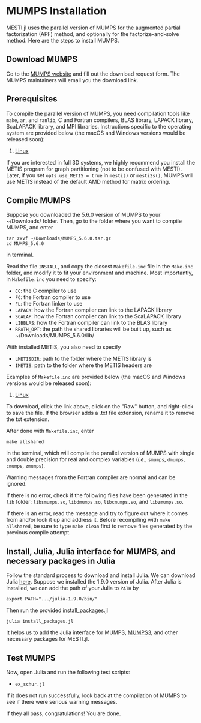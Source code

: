# MUMPS Installation
MESTI.jl uses the parallel version of MUMPS for the augmented partial factorization (APF) method, and optionally for the factorize-and-solve method. Here are the steps to install MUMPS.

## Download MUMPS
Go to the [MUMPS website](https://graal.ens-lyon.fr/MUMPS/index.php?page=dwnld) and fill out the download request form. The MUMPS maintainers will email you the download link.

## Prerequisites
To compile the parallel version of MUMPS, you need compilation tools like <code>make</code>, <code>ar</code>, and <code>ranlib</code>, C and Fortran compilers, BLAS library, LAPACK library, ScaLAPACK library, and MPI libraries. Instructions specific to the operating system are provided below (the macOS and Windows versions would be released soon):
1. [Linux](./linux)

If you are interested in full 3D systems, we highly recommend you install the METIS program for graph partitioning (not to be confused with MESTI). Later, if you set <code>opts.use_METIS = true</code> in <code>mesti()</code> or <code>mesti2s()</code>, MUMPS will use METIS instead of the default AMD method for matrix ordering. 

## Compile MUMPS
Suppose you downloaded the 5.6.0 version of MUMPS to your ~/Downloads/ folder. Then, go to the folder where you want to compile MUMPS, and enter
```
tar zxvf ~/Downloads/MUMPS_5.6.0.tar.gz
cd MUMPS_5.6.0
```
in terminal.

Read the file <code>INSTALL</code>, and copy the closest <code>Makefile.inc</code> file in the <code>Make.inc</code> folder, and modify it to fit your environment and machine. Most importantly, in <code>Makefile.inc</code> you need to specify:
 - <code>CC</code>: the C compiler to use
 - <code>FC</code>: the Fortran compiler to use
 - <code>FL</code>: the Fortran linker to use
 - <code>LAPACK</code>: how the Fortran compiler can link to the LAPACK library
 - <code>SCALAP</code>: how the Fortran compiler can link to the ScaLAPACK library
 - <code>LIBBLAS</code>: how the Fortran compiler can link to the BLAS library
 - <code>RPATH_OPT</code>: the path the shared libraries will be built up, such as ~/Downloads/MUMPS_5.6.0/lib/

With installed METIS, you also need to specify
 - <code>LMETISDIR</code>: path to the folder where the METIS library is
 - <code>IMETIS</code>: path to the folder where the METIS headers are

Examples of <code>Makefile.inc</code> are provided below (the macOS and Windows versions would be released soon):
1. [Linux](./linux/Makefile.inc)

To download, click the link above, click on the "Raw" button, and right-click to save the file. If the browser adds a .txt file extension, rename it to remove the txt extension.

After done with <code>Makefile.inc</code>, enter
```
make allshared
```
in the terminal, which will compile the parallel version of MUMPS with single and double precision for real and complex variables (*i.e.*, <code>smumps</code>, <code>dmumps</code>, <code>cmumps</code>, <code>zmumps</code>).

Warning messages from the Fortran compiler are normal and can be ignored.

If there is no error, check if the following files have been generated in the <code>lib</code> folder: <code>libsmumps.so</code>, <code>libdmumps.so</code>, <code>libcmumps.so</code>, and <code>libzmumps.so</code>.

If there is an error, read the message and try to figure out where it comes from and/or look it up and address it. Before recompiling with <code>make allshared</code>, be sure to type <code>make clean</code> first to remove files generated by the previous compile attempt.

## Install, Julia, Julia interface for MUMPS, and necessary packages in Julia

Follow the standard process to download and install Julia. We can download Julia [here](https://julialang.org/downloads/). Suppose we installed the 1.9.0 version of Julia. After Julia is installed, we can add the path of your Julia to <code>PATH</code> by 

    export PATH=".../julia-1.9.0/bin/"

Then run the provided [install_packages.jl](./install_packages.jl)

    julia install_packages.jl

It helps us to add the Julia interface for MUMPS, [MUMPS3](https://github.com/wrs28/MUMPS3.jl/tree/5.3.3-update), and other necessary packages for MESTI.jl.


## Test MUMPS

Now, open Julia and run the following test scripts:

- <code>ex_schur.jl</code>

If it does not run successfully, look back at the compilation of MUMPS to see if there were serious warning messages.

If they all pass, congratulations! You are done.

